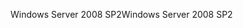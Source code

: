 <span data-ttu-id="7ee75-101">Windows Server 2008 SP2</span><span class="sxs-lookup"><span data-stu-id="7ee75-101">Windows Server 2008 SP2</span></span>